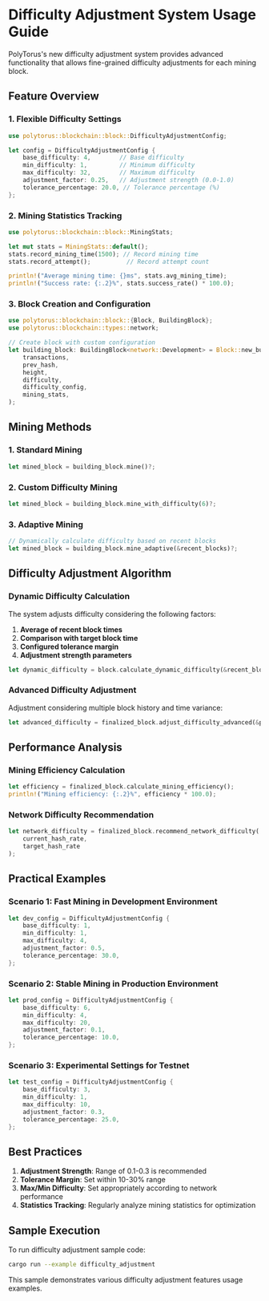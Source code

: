 # Difficulty Adjustment System Usage Guide

PolyTorus's new difficulty adjustment system provides advanced functionality that allows fine-grained difficulty adjustments for each mining block.

## Feature Overview

### 1. Flexible Difficulty Settings

```rust
use polytorus::blockchain::block::DifficultyAdjustmentConfig;

let config = DifficultyAdjustmentConfig {
    base_difficulty: 4,        // Base difficulty
    min_difficulty: 1,         // Minimum difficulty
    max_difficulty: 32,        // Maximum difficulty
    adjustment_factor: 0.25,   // Adjustment strength (0.0-1.0)
    tolerance_percentage: 20.0, // Tolerance percentage (%)
};
```

### 2. Mining Statistics Tracking

```rust
use polytorus::blockchain::block::MiningStats;

let mut stats = MiningStats::default();
stats.record_mining_time(1500); // Record mining time
stats.record_attempt();          // Record attempt count

println!("Average mining time: {}ms", stats.avg_mining_time);
println!("Success rate: {:.2}%", stats.success_rate() * 100.0);
```

### 3. Block Creation and Configuration

```rust
use polytorus::blockchain::block::{Block, BuildingBlock};
use polytorus::blockchain::types::network;

// Create block with custom configuration
let building_block: BuildingBlock<network::Development> = Block::new_building_with_config(
    transactions,
    prev_hash,
    height,
    difficulty,
    difficulty_config,
    mining_stats,
);
```

## Mining Methods

### 1. Standard Mining

```rust
let mined_block = building_block.mine()?;
```

### 2. Custom Difficulty Mining

```rust
let mined_block = building_block.mine_with_difficulty(6)?;
```

### 3. Adaptive Mining

```rust
// Dynamically calculate difficulty based on recent blocks
let mined_block = building_block.mine_adaptive(&recent_blocks)?;
```

## Difficulty Adjustment Algorithm

### Dynamic Difficulty Calculation

The system adjusts difficulty considering the following factors:

1. **Average of recent block times**
2. **Comparison with target block time**
3. **Configured tolerance margin**
4. **Adjustment strength parameters**

```rust
let dynamic_difficulty = block.calculate_dynamic_difficulty(&recent_blocks);
```

### Advanced Difficulty Adjustment

Adjustment considering multiple block history and time variance:

```rust
let advanced_difficulty = finalized_block.adjust_difficulty_advanced(&previous_blocks);
```

## Performance Analysis

### Mining Efficiency Calculation

```rust
let efficiency = finalized_block.calculate_mining_efficiency();
println!("Mining efficiency: {:.2}%", efficiency * 100.0);
```

### Network Difficulty Recommendation

```rust
let network_difficulty = finalized_block.recommend_network_difficulty(
    current_hash_rate,
    target_hash_rate
);
```

## Practical Examples

### Scenario 1: Fast Mining in Development Environment

```rust
let dev_config = DifficultyAdjustmentConfig {
    base_difficulty: 1,
    min_difficulty: 1,
    max_difficulty: 4,
    adjustment_factor: 0.5,
    tolerance_percentage: 30.0,
};
```

### Scenario 2: Stable Mining in Production Environment

```rust
let prod_config = DifficultyAdjustmentConfig {
    base_difficulty: 6,
    min_difficulty: 4,
    max_difficulty: 20,
    adjustment_factor: 0.1,
    tolerance_percentage: 10.0,
};
```

### Scenario 3: Experimental Settings for Testnet

```rust
let test_config = DifficultyAdjustmentConfig {
    base_difficulty: 3,
    min_difficulty: 1,
    max_difficulty: 10,
    adjustment_factor: 0.3,
    tolerance_percentage: 25.0,
};
```

## Best Practices

1. **Adjustment Strength**: Range of 0.1-0.3 is recommended
2. **Tolerance Margin**: Set within 10-30% range
3. **Max/Min Difficulty**: Set appropriately according to network performance
4. **Statistics Tracking**: Regularly analyze mining statistics for optimization

## Sample Execution

To run difficulty adjustment sample code:

```bash
cargo run --example difficulty_adjustment
```

This sample demonstrates various difficulty adjustment features usage examples.

